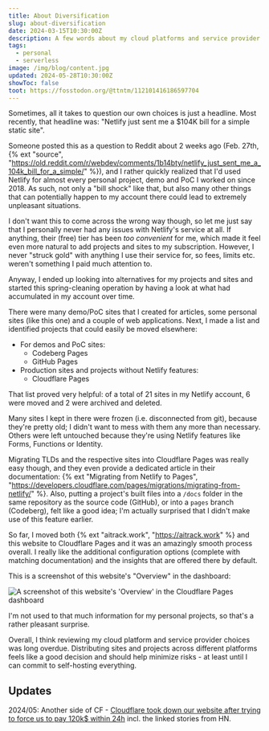 ```yaml
---
title: About Diversification
slug: about-diversification
date: 2024-03-15T10:30:00Z
description: A few words about my cloud platforms and service provider choices.
tags:
  - personal
  - serverless
image: /img/blog/content.jpg
updated: 2024-05-28T10:30:00Z
showToc: false
toot: https://fosstodon.org/@ttntm/112101416186597704
---
```


Sometimes, all it takes to question our own choices is just a headline. Most recently, that headline was: "Netlify just sent me a $104K bill for a simple static site".

Someone posted this as a question to Reddit about 2 weeks ago (Feb. 27th, {% ext "source", "https://old.reddit.com/r/webdev/comments/1b14bty/netlify_just_sent_me_a_104k_bill_for_a_simple/" %}), and I rather quickly realized that I'd used Netlify for almost every personal project, demo and PoC I worked on since 2018. As such, not only a "bill shock" like that, but also many other things that can potentially happen to my account there could lead to extremely unpleasant situations.

I don't want this to come across the wrong way though, so let me just say that I personally never had any issues with Netlify's service at all. If anything, their (free) tier has been _too convenient_ for me, which made it feel even more natural to add projects and sites to my subscription. However, I never "struck gold" with anything I use their service for, so fees, limits etc. weren't something I paid much attention to.

Anyway, I ended up looking into alternatives for my projects and sites and started this spring-cleaning operation by having a look at what had accumulated in my account over time.

There were many demo/PoC sites that I created for articles, some personal sites (like this one) and a couple of web applications. Next, I made a list and identified projects that could easily be moved elsewhere:

- For demos and PoC sites:
    - Codeberg Pages
    - GitHub Pages
- Production sites and projects without Netlify features:
    - Cloudflare Pages

That list proved very helpful: of a total of 21 sites in my Netlify account, 6 were moved and 2 were archived and deleted.

Many sites I kept in there were frozen (i.e. disconnected from git), because they're pretty old; I didn't want to mess with them any more than necessary. Others were left untouched because they're using Netlify features like Forms, Functions or Identity.

Migrating TLDs and the respective sites into Cloudflare Pages was really easy though, and they even provide a dedicated article in their documentation: {% ext "Migrating from Netlify to Pages", "https://developers.cloudflare.com/pages/migrations/migrating-from-netlify/" %}. Also, putting a project's built files into a `/docs` folder in the same repository as the source code (GitHub), or into a `pages` branch (Codeberg), felt like a good idea; I'm actually surprised that I didn't make use of this feature earlier.

So far, I moved both {% ext "aitrack.work", "https://aitrack.work" %} and this website to Cloudflare Pages and it was an amazingly smooth process overall. I really like the additional configuration options (complete with matching documentation) and the insights that are offered there by default.

This is a screenshot of this website's "Overview" in the dashboard:

<img src="/static/img/blog/cfp_overview.jpg" class="img-fluid img-center" alt="A screenshot of this website's 'Overview' in the Cloudflare Pages dashboard">

I'm not used to that much information for my personal projects, so that's a rather pleasant surprise.

Overall, I think reviewing my cloud platform and service provider choices was long overdue. Distributing sites and projects across different platforms feels like a good decision and should help minimize risks - at least until I can commit to self-hosting everything.

## Updates

2024/05: Another side of CF - [Cloudflare took down our website after trying to force us to pay 120k$ within 24h](https://robindev.substack.com/p/cloudflare-took-down-our-website) incl. the linked stories from HN.

